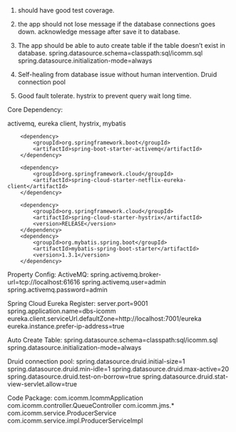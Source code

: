 1. should have good test coverage.

2. the app should not lose message if the database connections goes down.
	acknowledge message after save it to database.

3. The app should be able to auto create table if the table doesn’t exist in database.
	spring.datasource.schema=classpath:sql/icomm.sql
	spring.datasource.initialization-mode=always

4. Self-healing from database issue without human intervention.
	Druid connection pool
	
5. Good fault tolerate.
   hystrix to prevent query wait long time.



Core Dependency:

 activemq, eureka client, hystrix, mybatis
	
		<dependency>
			<groupId>org.springframework.boot</groupId>
			<artifactId>spring-boot-starter-activemq</artifactId>
		</dependency>

		<dependency>
			<groupId>org.springframework.cloud</groupId>
			<artifactId>spring-cloud-starter-netflix-eureka-client</artifactId>
		</dependency>

		<dependency>
			<groupId>org.springframework.cloud</groupId>
			<artifactId>spring-cloud-starter-hystrix</artifactId>
			<version>RELEASE</version>
		</dependency>
		<dependency>
			<groupId>org.mybatis.spring.boot</groupId>
			<artifactId>mybatis-spring-boot-starter</artifactId>
			<version>1.3.1</version>
		</dependency>
		
Property Config:
ActiveMQ:
spring.activemq.broker-url=tcp://localhost:61616
spring.activemq.user=admin
spring.activemq.password=admin

Spring Cloud Eureka Register:
server.port=9001
spring.application.name=dbs-icomm
eureka.client.serviceUrl.defaultZone=http://localhost:7001/eureka
eureka.instance.prefer-ip-address=true

Auto Create Table:
spring.datasource.schema=classpath:sql/icomm.sql
spring.datasource.initialization-mode=always

Druid connection pool:
spring.datasource.druid.initial-size=1
spring.datasource.druid.min-idle=1
spring.datasource.druid.max-active=20
spring.datasource.druid.test-on-borrow=true
spring.datasource.druid.stat-view-servlet.allow=true


Code Package:
com.icomm.IcommApplication
com.icomm.controller.QueueController
com.icomm.jms.*
com.icomm.service.ProducerService
com.icomm.service.impl.ProducerServiceImpl